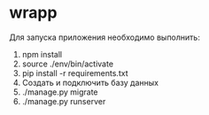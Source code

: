# wrapp

Для запуска приложения необходимо выполнить:
1. npm install
2. source ./env/bin/activate
3. pip install -r requirements.txt
4. Создать и подключить базу данных
5. ./manage.py migrate
6. ./manage.py runserver

